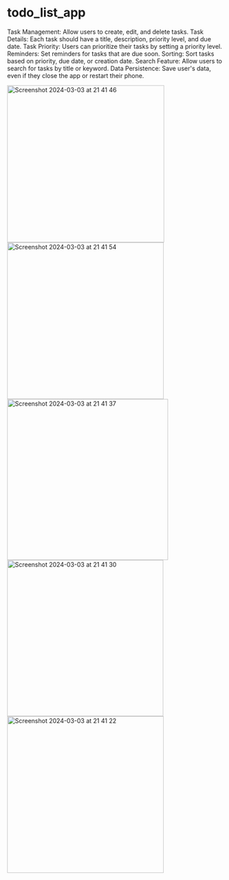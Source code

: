 # todo_list_app


Task Management: Allow users to create, edit, and delete tasks.
Task Details: Each task should have a title, description, priority level, and due date.
Task Priority: Users can prioritize their tasks by setting a priority level.
Reminders: Set reminders for tasks that are due soon.
Sorting: Sort tasks based on priority, due date, or creation date.
Search Feature: Allow users to search for tasks by title or keyword.
Data Persistence: Save user's data, even if they close the app or restart their phone.

<img width="365" alt="Screenshot 2024-03-03 at 21 41 46" src="https://github.com/Padmalochansahuu/TodoListApp_final/assets/139492000/cae999d2-98c6-4393-b92f-8c6aafbec183">


<img width="364" alt="Screenshot 2024-03-03 at 21 41 54" src="https://github.com/Padmalochansahuu/TodoListApp_final/assets/139492000/6d4fe799-38d1-4a02-8cbf-a5c1d686b218">


<img width="374" alt="Screenshot 2024-03-03 at 21 41 37" src="https://github.com/Padmalochansahuu/TodoListApp_final/assets/139492000/4b3b3f9e-1ba1-4016-813d-5e5cfb69db52">


<img width="363" alt="Screenshot 2024-03-03 at 21 41 30" src="https://github.com/Padmalochansahuu/TodoListApp_final/assets/139492000/57224088-f722-4a77-b92c-7c53a2a80f1e">


<img width="364" alt="Screenshot 2024-03-03 at 21 41 22" src="https://github.com/Padmalochansahuu/TodoListApp_final/assets/139492000/a877d484-6e62-467b-94f3-31321bdd4148">
